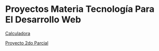 # Proyectos Materia Tecnología Para El Desarrollo Web

[Calculadora](https://htmlpreview.github.io/?https://github.com/pbruzzone/tdw/blob/main/calc/calculadora.html)

[Proyecto 2do Parcial](https://htmlpreview.github.io/?https://raw.githubusercontent.com/pbruzzone/tdw/main/parcial2/index.html)

